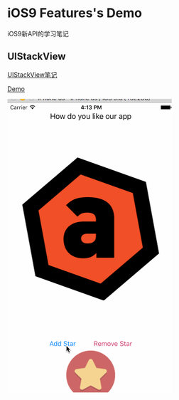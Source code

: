 # iOS9 Features's Demo

iOS9新API的学习笔记

## UIStackView

[UIStackView笔记](http://zach41.github.io/2016/09/11/UIStackView%E5%88%9D%E6%8E%A2/)

[Demo](iOS-StackViewStarterProject-master/)

![preview-uistackview](iOS-StackViewStarterProject-master/preview.gif)
